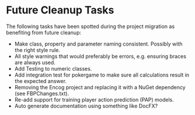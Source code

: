 # Future Cleanup Tasks 

The following tasks have been spotted during the project migration as benefiting from future cleanup:

- Make class, property and parameter naming consistent. Possibly with the right style rule.
- All style warnings that would preferably be errors, e.g. ensuring braces are always used.
- Add Testing to numeric classes.
- Add integration test for pokergame to make sure all calculations result in the expected answer.
- Removing the Encog project and replacing it with a NuGet dependency (see FBPChanges.txt).  
- Re-add support for training player action prediction (PAP) models.
- Auto generate documentation using something like DocFX?
